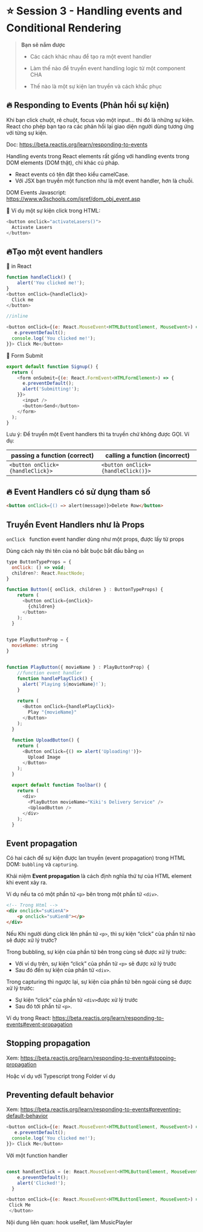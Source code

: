 # ⭐ Session 3 - Handling events and Conditional Rendering

>**Bạn sẽ nắm được**
>
>- Các cách khác nhau để tạo ra một event handler
>- Làm thế nào để truyền event handling logic từ một  component CHA
>
>- Thế nào là một sự kiện lan truyền và cách khắc phục

## 🔥 Responding to Events (Phản hồi sự kiện)

Khi bạn click chuột, rê chuột, focus vào một input... thì đó là những sự kiện. React cho phép bạn tạo ra các phản hồi lại giao diện người dùng tương ứng với từng sự kiện.

Doc: <https://beta.reactjs.org/learn/responding-to-events>

Handling events trong React elements rất giống với handling events trong DOM elements (DOM thật), chỉ khác cú pháp.

- React events có tên đặt theo kiểu camelCase.
- Với JSX bạn truyền một function như là một event handler, hơn là chuỗi.

DOM Events Javascript: <https://www.w3schools.com/jsref/dom_obj_event.asp>

🌻 Ví dụ một sự kiện click trong HTML:

```js
<button onclick="activateLasers()">
  Activate Lasers
</button>
```

## 🔥Tạo một event handlers

🌻 in React

```js
function handleClick() {
    alert('You clicked me!');
}
<button onClick={handleClick}>
  Click me
</button>

//inline

<button onClick={(e: React.MouseEvent<HTMLButtonElement, MouseEvent>) => {
   e.preventDefault();
  console.log('You clicked me!');
}}> Click Me</button>

```

🌻 Form Submit

```js
export default function Signup() {
  return (
    <form onSubmit={(e: React.FormEvent<HTMLFormElement>) => {
      e.preventDefault();
      alert('Submitting!');
    }}>
      <input />
      <button>Send</button>
    </form>
  );
}
```

Lưu ý: Để truyền một Event handlers thì ta truyền chứ không được GỌI. Ví dụ:

| passing a function (correct)   | calling a function (incorrect)   |
|--------------------------------|----------------------------------|
| `<button onClick={handleClick}>` | `<button onClick={handleClick()}>` |

## 🔥 Event Handlers có sử dụng tham số

```html
<button onClick={() => alert(message)}>Delete Row</button>
```

## Truyền Event Handlers như là Props

`onClick ` function event handler dùng như một props, được lấy từ props

Dùng cách này thì tên của nó bắt buộc bắt đầu bằng `on`

```js
type ButtonTypeProps = {
  onClick: () => void;
  children?: React.ReactNode;
}

function Button({ onClick, children } : ButtonTypeProps) {
    return (
      <button onClick={onClick}>
        {children}
      </button>
    );
  }
  

type PlayButtonProp = {
  movieName: string
}


function PlayButton({ movieName } : PlayButtonProp) {
    //function event handler
    function handlePlayClick() {
      alert(`Playing ${movieName}!`);
    }
  
    return (
      <Button onClick={handlePlayClick}>
        Play "{movieName}"
      </Button>
    );
  }
  
  function UploadButton() {
    return (
      <Button onClick={() => alert('Uploading!')}>
        Upload Image
      </Button>
    );
  }
  
  export default function Toolbar() {
    return (
      <div>
        <PlayButton movieName="Kiki's Delivery Service" />
        <UploadButton />
      </div>
    );
  }

```

## Event propagation

Có hai cách để sự kiện được lan truyền (event propagation) trong HTML DOM: `bubbling` và `capturing`.

Khái niệm **Event propagation** là cách định nghĩa thứ tự của HTML element khi event xảy ra.

Ví dụ nếu ta có một phần tử `<p>` bên trong một phần tử `<div>`.

```html
<!-- Trong Html -->
<div onclick="suKienA">
    <p onclick="suKienB"></p>
</div>
```

Nếu Khi người dùng click lên phần tử `<p>`, thì sự kiện “click” của phần tử nào sẽ được xử lý trước?


Trong bubbling, sự kiện của phần tử bên trong cùng sẽ được xử lý trước:

- Với ví dụ trên, sự kiện “click” của phần tử `<p>` sẽ được xử lý trước
- Sau đó đến sự kiện của phần tử `<div>`.

Trong capturing thì ngược lại, sự kiện của phần tử bên ngoài cùng sẽ được xử lý trước:

- Sự kiện “click” của phần tử `<div>`được xử lý trước
- Sau đó tới phần tử `<p>`.

Ví dụ trong React: <https://beta.reactjs.org/learn/responding-to-events#event-propagation>

## Stopping propagation

Xem: <https://beta.reactjs.org/learn/responding-to-events#stopping-propagation>

Hoặc ví dụ với Typescript trong Folder ví dụ

## Preventing default behavior

Xem: <https://beta.reactjs.org/learn/responding-to-events#preventing-default-behavior>

```js
<button onClick={(e: React.MouseEvent<HTMLButtonElement, MouseEvent>) => {
   e.preventDefault();
  console.log('You clicked me!');
}}> Click Me</button>

```

Với một function handler

```js

const handlerClick = (e: React.MouseEvent<HTMLButtonElement, MouseEvent>) => {
    e.preventDefault();
    alert('Clicked!');
  }

<button onClick={(e: React.MouseEvent<HTMLButtonElement, MouseEvent>) => handlerClick(e)}>
 Click Me
 </button>

```




Nội dung liên quan: hook useRef, làm MusicPlayler